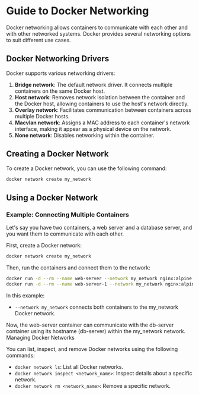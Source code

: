 # Guide to Docker Networking

Docker networking allows containers to communicate with each other and with other networked systems. Docker provides several networking options to suit different use cases.

## Docker Networking Drivers

Docker supports various networking drivers:

1. **Bridge network**: The default network driver. It connects multiple containers on the same Docker host.
2. **Host network**: Removes network isolation between the container and the Docker host, allowing containers to use the host's network directly.
3. **Overlay network**: Facilitates communication between containers across multiple Docker hosts.
4. **Macvlan network**: Assigns a MAC address to each container's network interface, making it appear as a physical device on the network.
5. **None network**: Disables networking within the container.

## Creating a Docker Network

To create a Docker network, you can use the following command:

```bash
docker network create my_network
```

## Using a Docker Network

### Example: Connecting Multiple Containers

Let's say you have two containers, a web server and a database server, and you want them to communicate with each other.

First, create a Docker network:

```bash
docker network create my_network
```

Then, run the containers and connect them to the network:

```bash
docker run -d --rm --name web-server --network my_network nginx:alpine
docker run -d --rm --name web-server-1 --network my_network nginx:alpine
```

In this example:

- `--network my_network` connects both containers to the my_network Docker network.

Now, the web-server container can communicate with the db-server container using its hostname (db-server) within the my_network network.
Managing Docker Networks

You can list, inspect, and remove Docker networks using the following commands:

- `docker network ls`: List all Docker networks.
- `docker network inspect <network_name>`: Inspect details about a specific network.
- `docker network rm <network_name>`: Remove a specific network.
